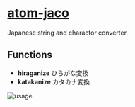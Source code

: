 # [atom-jaco](https://atom.io/packages/atom-jaco)

Japanese string and charactor converter.

## Functions

- **hiraganize** ひらがな変換
- **katakanize** カタカナ変換

![usage](https://raw.githubusercontent.com/YusukeHirao/atom-jaco/master/captcha.gif)
